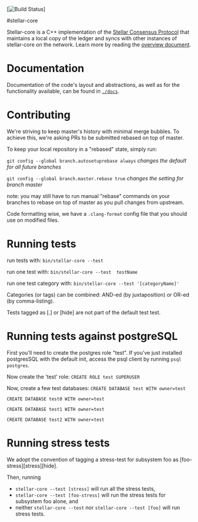 [![Build Status](https://magnum.travis-ci.com/stellar/stellar-core.svg?token=u11W8KHX2y4hfGqbzE1E)]

#stellar-core

Stellar-core is a C++ implementation of the [Stellar Consensus Protocol](https://github.com/stellar/stellar-core/blob/master/src/scp/readme.md) that maintains a local copy of the ledger and syncs with other instances of stellar-core on the network. Learn more by reading the [overview document](https://github.com/stellar/stellar-core/blob/master/docs/readme.md).

# Documentation

Documentation of the code's layout and abstractions, as well as for the
functionality available, can be found in
[`./docs`](https://github.com/stellar/stellar-core/tree/master/docs).

# Contributing

We're striving to keep master's history with minimal merge bubbles. To achieve
this, we're asking PRs to be submitted rebased on top of master.

To keep your local repository in a "rebased" state, simply run:

`git config --global branch.autosetuprebase always` *changes the default for all future branches*

`git config --global branch.master.rebase true` *changes the setting for branch master*

note: you may still have to run manual "rebase" commands on your branches to rebase on top of master as you pull changes from upstream.

Code formatting wise, we have a `.clang-format` config file that you should use on modified files.

# Running tests

run tests with:
  `bin/stellar-core --test`

run one test with:
  `bin/stellar-core --test  testName`

run one test category with:
  `bin/stellar-core --test '[categoryName]'`

Categories (or tags) can be combined: AND-ed (by juxtaposition) or OR-ed (by comma-listing).

Tests tagged as [.] or [hide] are not part of the default test test.

# Running tests against postgreSQL
First you'll need to create the postgres role "test". If you've just installed postgresSQL with the default init, access the psql client by running `psql postgres`.

Now create the 'test' role: `CREATE ROLE test SUPERUSER`

Now, create a few test databases:
`CREATE DATABASE test WITH owner=test`

`CREATE DATABASE test0 WITH owner=test`

`CREATE DATABASE test1 WITH owner=test`

`CREATE DATABASE test2 WITH owner=test`

# Running stress tests
We adopt the convention of tagging a stress-test for subsystem foo as [foo-stress][stress][hide].

Then, running
* `stellar-core --test [stress]` will run all the stress tests,
* `stellar-core --test [foo-stress]` will run the stress tests for subsystem foo alone, and
* neither `stellar-core --test` nor `stellar-core --test [foo]` will run stress tests.

